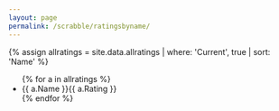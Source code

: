 ```yaml
---
layout: page
permalink: /scrabble/ratingsbyname/
---
```


{% assign allratings = site.data.allratings | where: 'Current', true | sort: 'Name' %}

<ul>
    {% for a in allratings %}
    <li>{{ a.Name }}{{ a.Rating }}</li>
    {% endfor %}
</ul>
